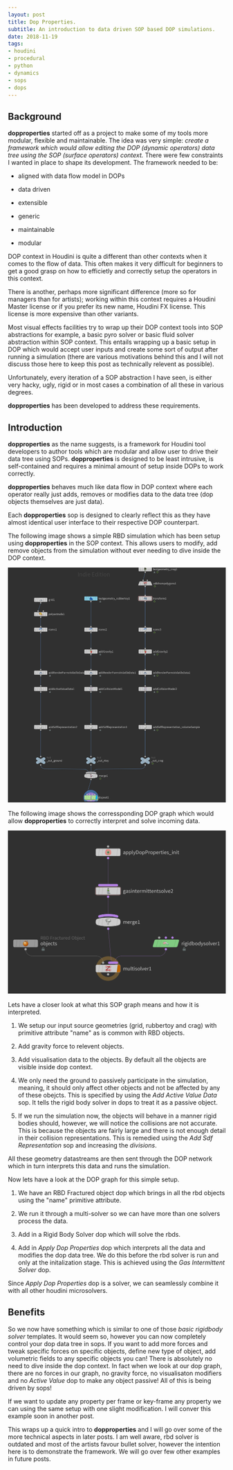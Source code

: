 ```yaml
---
layout: post
title: Dop Properties.
subtitle: An introduction to data driven SOP based DOP simulations.
date: 2018-11-19
tags:
- houdini
- procedural
- python
- dynamics
- sops
- dops
---
```


<!--Will attach a hipfile with empty assets as a placeholder. For longer term need to create a system to have a houdini file hosted in the git repo and linked in the posts. The files should be in a self contained dir and env so they open and run without any errors. -->

## Background

**dopproperties** started off as a project to make some of my tools more modular, flexible and maintainable. The idea was very simple: *create a framework which would allow editing the DOP (dynamic operators) data tree using the SOP (surface operators) context.* There were few constraints I wanted in place to shape its development. The framework needed to be:

* aligned with data flow model in DOPs

* data driven

* extensible

* generic

* maintainable

* modular

DOP context in Houdini is quite a different than other contexts when it comes to the flow of data. This often makes it very difficult for beginners to get a good grasp on how to efficietly and correctly setup the operators in this context.

There is another, perhaps more significant difference (more so for managers than for artists); working within this context requires a Houdini Master license or if you prefer its new name, Houdini FX license. This license is more expensive than other variants.

Most visual effects facilities try to wrap up their DOP context tools into SOP abstractions for example, a basic pyro solver or basic fluid solver abstraction within SOP context. This entails wrapping up a basic setup in DOP which would accept user inputs and create some sort of output after running a simulation (there are various motivations behind this and I will not discuss those here to keep this post as technically relevent as possible).

Unfortunately, every iteration of a SOP abstraction I have seen, is either very hacky, ugly, rigid or in most cases a combination of all these in various degrees.

**dopproperties** has been developed to address these requirements.


## Introduction

**dopproperties** as the name suggests, is a framework for Houdini tool developers to author tools which are modular and allow user to drive their data tree using SOPs. **dopproperties** is designed to be least intrusive, is self-contained and requires a minimal amount of setup inside DOPs to work correctly.

**dopproperties** behaves much like data flow in DOP context where each operator really just adds, removes or modifies data to the data tree (dop objects themselves are just data).

Each **dopproperties** sop is designed to clearly reflect this as they have almost identical user interface to their respective DOP counterpart.

The following image shows a simple RBD simulation which has been setup using **dopproperties** in the SOP context. This allows users to modify, add remove objects from the simulation without ever needing to dive inside the DOP context.

<!-- Need to check how we can align the two figures side by side and have captions below them.-->
![Simple RBD simulation using dopproperties](/img/projects/dopproperties/simple_01_sop.jpg)

The following image shows the corressponding DOP graph which would allow **dopproperties** to correctly interpret and solve incoming data.

<!-- Need to check how we can align the two figures side by side and have captions below them.-->
![Simple RBD simulation using dopproperties](/img/projects/dopproperties/simple_01_dop.jpg)

Lets have a closer look at what this SOP graph means and how it is interpreted.

<!-- Need to link to videos demonstrating each step? -->
 1. We setup our input source geometries (grid, rubbertoy and crag) with primitive attribute "name" as is common with RBD objects.

 2. Add gravity force to relevent objects.

 3. Add visualisation data to the objects. By default all the objects are visible inside dop context.

 4. We only need the ground to passively participate in the simulation, meaning, it should only affect other objects and not be affected by any of these obejcts. This is specified by using the *Add Active Value Data* sop. It tells the rigid body solver in dops to treat it as a passive object.

 5. If we run the simulation now, the objects will behave in a manner rigid bodies should, however, we will notice the collisions are not accurate. This is because the objects are fairly large and there is not enough detail in their collision representations. This is remedied using the *Add Sdf Representation* sop and increasing the *divisions*.

All these geometry datastreams are then sent through the DOP network which in turn interprets this data and runs the simulation.

Now lets have a look at the DOP graph for this simple setup.

 1. We have an RBD Fractured object dop which brings in all the rbd objects using the "name" primitive attribute.

 2. We run it through a multi-solver so we can have more than one solvers process the data.

 3. Add in a Rigid Body Solver dop which will solve the rbds.

 4. Add in *Apply Dop Properties* dop which interprets all the data and modifies the dop data tree. We do this before the rbd solver is run and only at the initalization stage. This is achieved using the *Gas Intermittent Solver* dop.

Since *Apply Dop Properties* dop is a solver, we can seamlessly combine it with all other houdini microsolvers.

## Benefits

So we now have something which is similar to one of those *basic rigidbody solver* templates. It would seem so, however you can now completely control your dop data tree in sops. If you want to add more forces and tweak specific forces on specific objects, define new type of object, add volumetric fields to any specific objects you can! There is absolutely no need to dive inside the dop context. In fact when we look at our dop graph, there are no forces in our graph, no gravity force, no visualisaton modifiers and no *Active Value* dop to make any object passive! All of this is being driven by sops!

If we want to update any property per frame or key-frame any property we can using the same setup with one slight modification. I will conver this example soon in another post.

This wraps up a quick intro to **dopproperties** and I will go over some of the more technical aspects in later posts.
I am well aware, rbd solver is outdated and most of the artists favour bullet solver, however the intention here is to demonstrate the framework. We will go over few other examples in future posts.
